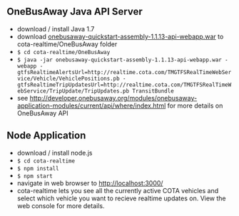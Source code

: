 ## OneBusAway Java API Server
- download / install Java 1.7
- download [onebusaway-quickstart-assembly-1.1.13-api-webapp.war](https://github.com/OneBusAway/onebusaway-application-modules/wiki/OneBusAway-Quickstart-Guide) to cota-realtime/OneBusAway folder
- `$ cd cota-realtime/OneBusAway`
- `$ java -jar onebusaway-quickstart-assembly-1.1.13-api-webapp.war -webapp -gtfsRealtimeAlertsUrl=http://realtime.cota.com/TMGTFSRealTimeWebService/Vehicle/VehiclePositions.pb -gtfsRealtimeTripUpdatesUrl=http://realtime.cota.com/TMGTFSRealTimeWebService/TripUpdate/TripUpdates.pb TransitBundle`
- see http://developer.onebusaway.org/modules/onebusaway-application-modules/current/api/where/index.html for more details on OneBusAway API

## Node Application
- download / install node.js
- `$ cd cota-realtime`
- `$ npm install`
- `$ npm start`
- navigate in web browser to [http://localhost:3000/](http://localhost:3000/)
- cota-realtime lets you see all the currently active COTA vehicles and select which vehicle you want to recieve realtime updates on. View the web console for more details.

